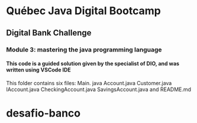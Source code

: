 # Québec Java Digital Bootcamp
## Digital Bank Challenge
### Module 3: mastering the java programming language
#### This code is a guided solution given by the specialist of DIO, and was written using VSCode IDE

This folder contains six files:
        Main. java
        Account.java
        Customer.java
        IAccount.java
        CheckingAccount.java
        SavingsAccount.java
        and README.md
# desafio-banco
